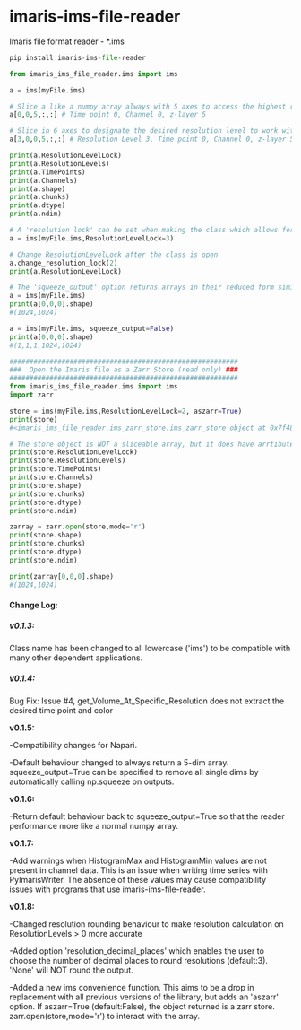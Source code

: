 # imaris-ims-file-reader

Imaris file format reader - *.ims



```python
pip install imaris-ims-file-reader
```

```python
from imaris_ims_file_reader.ims import ims

a = ims(myFile.ims)

# Slice a like a numpy array always with 5 axes to access the highest resolution - level 0 - (t,c,z,y,x)
a[0,0,5,:,:] # Time point 0, Channel 0, z-layer 5

# Slice in 6 axes to designate the desired resolution level to work with - 0 is default and the highest resolution
a[3,0,0,5,:,:] # Resolution Level 3, Time point 0, Channel 0, z-layer 5

print(a.ResolutionLevelLock)
print(a.ResolutionLevels)
print(a.TimePoints)
print(a.Channels)
print(a.shape)
print(a.chunks)
print(a.dtype)
print(a.ndim)

# A 'resolution lock' can be set when making the class which allows for 5 axis slicing that always extracts from that resoltion level
a = ims(myFile.ims,ResolutionLevelLock=3)

# Change ResolutionLevelLock after the class is open
a.change_resolution_lock(2)
print(a.ResolutionLevelLock)

# The 'squeeze_output' option returns arrays in their reduced form similar to a numpy array.  This is True by default to maintain behavior similar to numpy; however, some applications may benefit from predictably returning a 5 axis array.  For example, napari prefers to have outputs with the same number of axes as the input.
a = ims(myFile.ims)
print(a[0,0,0].shape)
#(1024,1024)

a = ims(myFile.ims, squeeze_output=False)
print(a[0,0,0].shape)
#(1,1,1,1024,1024)

#########################################################
###  Open the Imaris file as a Zarr Store (read only) ###
#########################################################
from imaris_ims_file_reader.ims import ims
import zarr

store = ims(myFile.ims,ResolutionLevelLock=2, aszarr=True)
print(store)
#<imaris_ims_file_reader.ims_zarr_store.ims_zarr_store object at 0x7f48965f9ac0>

# The store object is NOT a sliceable array, but it does have arrtibutes that describe what to expect after opening the store.
print(store.ResolutionLevelLock)
print(store.ResolutionLevels)
print(store.TimePoints)
print(store.Channels)
print(store.shape)
print(store.chunks)
print(store.dtype)
print(store.ndim)

zarray = zarr.open(store,mode='r')
print(store.shape)
print(store.chunks)
print(store.dtype)
print(store.ndim)

print(zarray[0,0,0].shape)
#(1024,1024)
```



#### Change Log:

##### v0.1.3:  

Class name has been changed to all lowercase ('ims') to be compatible with many other dependent applications.

##### v0.1.4:  

Bug Fix:  Issue #4, get_Volume_At_Specific_Resolution does not extract the desired time point and color

**v0.1.5:**

-Compatibility changes for Napari.  

-Default behaviour changed to always return a 5-dim array.  squeeze_output=True can be specified to remove all single dims by automatically calling np.squeeze on outputs.

**v0.1.6:**

-Return default behaviour back to squeeze_output=True so that the reader performance more like a normal numpy array.

**v0.1.7:**

-Add warnings when HistogramMax and HistogramMin values are not present in channel data.  This is an issue when writing time series with PyImarisWriter.  The absence of these values may cause compatibility issues with programs that use imaris-ims-file-reader.

**v0.1.8:**

-Changed resolution rounding behaviour to make resolution calculation on ResolutionLevels > 0 more accurate

-Added option 'resolution_decimal_places' which enables the user to choose the number of decimal places to round resolutions (default:3).  'None' will NOT round the output.

-Added a new ims convenience function.  This aims to be a drop in replacement with all previous versions of the library, but adds an 'aszarr' option.  If aszarr=True (default:False), the object returned is a zarr store.  zarr.open(store,mode='r') to interact with the array.
